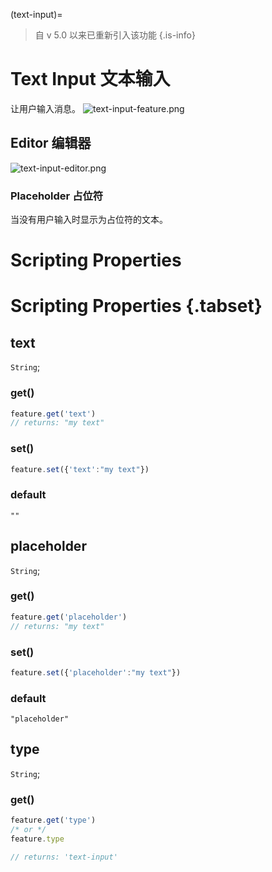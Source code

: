 (text-input)=
> 自 v 5.0 以来已重新引入该功能
{.is-info}
# Text Input 文本输入

让用户输入消息。
![text-input-feature.png](https://wiki.cryptovoxels.com/text-input-feature.png)

## Editor 编辑器

![text-input-editor.png](https://wiki.cryptovoxels.com/text-input-editor.png)

### Placeholder 占位符

当没有用户输入时显示为占位符的文本。


# Scripting Properties
# Scripting Properties {.tabset}
## text
`String`; 

### get()

```js
feature.get('text')
// returns: "my text"
```

### set()

```js
feature.set({'text':"my text"})
```

### default

`""`

## placeholder
`String`; 

### get()

```js
feature.get('placeholder')
// returns: "my text"
```

### set()

```js
feature.set({'placeholder':"my text"})
```

### default

`"placeholder"`

## type
`String`;

### get()

```js
feature.get('type')
/* or */
feature.type

// returns: 'text-input'
```
